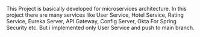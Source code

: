 This Project is basically developed for microservices architecture. In this project there are many services like User Service, Hotel Service, Rating Service, Eureka Server, API Gateway, Config Server, Okta For Spring Security etc.
But i implemented only User Service and push to main branch.
